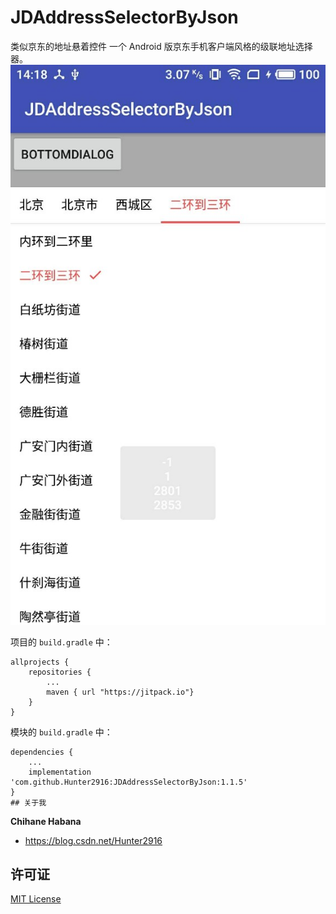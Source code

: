 # JDAddressSelectorByJson
类似京东的地址悬着控件
一个 Android 版京东手机客户端风格的级联地址选择器。
![image](https://github.com/Hunter2916/JDAddressSelectorByJson/blob/master/20190522141824_gaitubao_574x1020.jpg)

项目的 `build.gradle` 中：

    allprojects {
        repositories {
            ...
            maven { url "https://jitpack.io"}
        }
    }
    
模块的 `build.gradle` 中：

    dependencies {
        ...
        implementation 'com.github.Hunter2916:JDAddressSelectorByJson:1.1.5'
    }
    ## 关于我

**Chihane Habana**

- <https://blog.csdn.net/Hunter2916>

## 许可证

[MIT License](http://chihane.in/license)

